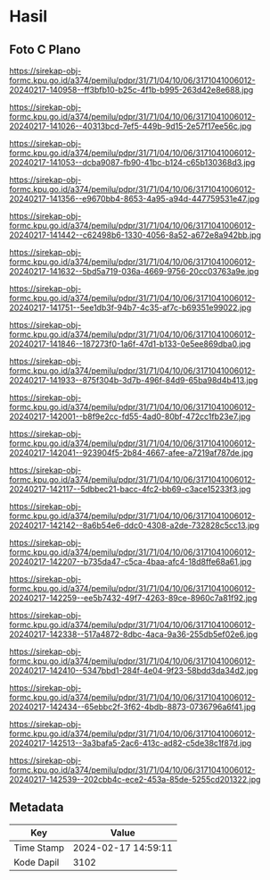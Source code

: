 # Hasil

## Foto C Plano

https://sirekap-obj-formc.kpu.go.id/a374/pemilu/pdpr/31/71/04/10/06/3171041006012-20240217-140958--ff3bfb10-b25c-4f1b-b995-263d42e8e688.jpg

https://sirekap-obj-formc.kpu.go.id/a374/pemilu/pdpr/31/71/04/10/06/3171041006012-20240217-141026--40313bcd-7ef5-449b-9d15-2e57f17ee56c.jpg

https://sirekap-obj-formc.kpu.go.id/a374/pemilu/pdpr/31/71/04/10/06/3171041006012-20240217-141053--dcba9087-fb90-41bc-b124-c65b130368d3.jpg

https://sirekap-obj-formc.kpu.go.id/a374/pemilu/pdpr/31/71/04/10/06/3171041006012-20240217-141356--e9670bb4-8653-4a95-a94d-447759531e47.jpg

https://sirekap-obj-formc.kpu.go.id/a374/pemilu/pdpr/31/71/04/10/06/3171041006012-20240217-141442--c62498b6-1330-4056-8a52-a672e8a942bb.jpg

https://sirekap-obj-formc.kpu.go.id/a374/pemilu/pdpr/31/71/04/10/06/3171041006012-20240217-141632--5bd5a719-036a-4669-9756-20cc03763a9e.jpg

https://sirekap-obj-formc.kpu.go.id/a374/pemilu/pdpr/31/71/04/10/06/3171041006012-20240217-141751--5ee1db3f-94b7-4c35-af7c-b69351e99022.jpg

https://sirekap-obj-formc.kpu.go.id/a374/pemilu/pdpr/31/71/04/10/06/3171041006012-20240217-141846--187273f0-1a6f-47d1-b133-0e5ee869dba0.jpg

https://sirekap-obj-formc.kpu.go.id/a374/pemilu/pdpr/31/71/04/10/06/3171041006012-20240217-141933--875f304b-3d7b-496f-84d9-65ba98d4b413.jpg

https://sirekap-obj-formc.kpu.go.id/a374/pemilu/pdpr/31/71/04/10/06/3171041006012-20240217-142001--b8f9e2cc-fd55-4ad0-80bf-472cc1fb23e7.jpg

https://sirekap-obj-formc.kpu.go.id/a374/pemilu/pdpr/31/71/04/10/06/3171041006012-20240217-142041--923904f5-2b84-4667-afee-a7219af787de.jpg

https://sirekap-obj-formc.kpu.go.id/a374/pemilu/pdpr/31/71/04/10/06/3171041006012-20240217-142117--5dbbec21-bacc-4fc2-bb69-c3ace15233f3.jpg

https://sirekap-obj-formc.kpu.go.id/a374/pemilu/pdpr/31/71/04/10/06/3171041006012-20240217-142142--8a6b54e6-ddc0-4308-a2de-732828c5cc13.jpg

https://sirekap-obj-formc.kpu.go.id/a374/pemilu/pdpr/31/71/04/10/06/3171041006012-20240217-142207--b735da47-c5ca-4baa-afc4-18d8ffe68a61.jpg

https://sirekap-obj-formc.kpu.go.id/a374/pemilu/pdpr/31/71/04/10/06/3171041006012-20240217-142259--ee5b7432-49f7-4263-89ce-8960c7a81f92.jpg

https://sirekap-obj-formc.kpu.go.id/a374/pemilu/pdpr/31/71/04/10/06/3171041006012-20240217-142338--517a4872-8dbc-4aca-9a36-255db5ef02e6.jpg

https://sirekap-obj-formc.kpu.go.id/a374/pemilu/pdpr/31/71/04/10/06/3171041006012-20240217-142410--5347bbd1-284f-4e04-9f23-58bdd3da34d2.jpg

https://sirekap-obj-formc.kpu.go.id/a374/pemilu/pdpr/31/71/04/10/06/3171041006012-20240217-142434--65ebbc2f-3f62-4bdb-8873-0736796a6f41.jpg

https://sirekap-obj-formc.kpu.go.id/a374/pemilu/pdpr/31/71/04/10/06/3171041006012-20240217-142513--3a3bafa5-2ac6-413c-ad82-c5de38c1f87d.jpg

https://sirekap-obj-formc.kpu.go.id/a374/pemilu/pdpr/31/71/04/10/06/3171041006012-20240217-142539--202cbb4c-ece2-453a-85de-5255cd201322.jpg


## Metadata

| Key        | Value               |
| ---------- | ------------------- |
| Time Stamp | 2024-02-17 14:59:11 |
| Kode Dapil | 3102                |



